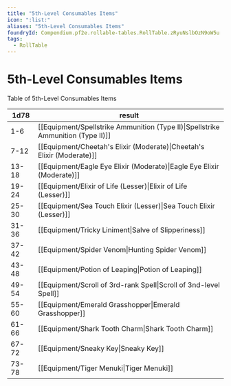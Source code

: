 ```yaml
---
title: "5th-Level Consumables Items"
icon: ":list:"
aliases: "5th-Level Consumables Items"
foundryId: Compendium.pf2e.rollable-tables.RollTable.zRyuNslbOzN9oW5u
tags:
  - RollTable
---
```


# 5th-Level Consumables Items
Table of 5th-Level Consumables Items

| 1d78 | result |
|------|--------|
| 1-6 | [[Equipment/Spellstrike Ammunition (Type II)\|Spellstrike Ammunition (Type II)]] |
| 7-12 | [[Equipment/Cheetah's Elixir (Moderate)\|Cheetah's Elixir (Moderate)]] |
| 13-18 | [[Equipment/Eagle Eye Elixir (Moderate)\|Eagle Eye Elixir (Moderate)]] |
| 19-24 | [[Equipment/Elixir of Life (Lesser)\|Elixir of Life (Lesser)]] |
| 25-30 | [[Equipment/Sea Touch Elixir (Lesser)\|Sea Touch Elixir (Lesser)]] |
| 31-36 | [[Equipment/Tricky Liniment\|Salve of Slipperiness]] |
| 37-42 | [[Equipment/Spider Venom\|Hunting Spider Venom]] |
| 43-48 | [[Equipment/Potion of Leaping\|Potion of Leaping]] |
| 49-54 | [[Equipment/Scroll of 3rd-rank Spell\|Scroll of 3nd-level Spell]] |
| 55-60 | [[Equipment/Emerald Grasshopper\|Emerald Grasshopper]] |
| 61-66 | [[Equipment/Shark Tooth Charm\|Shark Tooth Charm]] |
| 67-72 | [[Equipment/Sneaky Key\|Sneaky Key]] |
| 73-78 | [[Equipment/Tiger Menuki\|Tiger Menuki]] |
